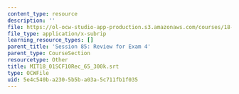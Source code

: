 ```yaml
---
content_type: resource
description: ''
file: https://ol-ocw-studio-app-production.s3.amazonaws.com/courses/18-01sc-single-variable-calculus-fall-2010/5e4c540ba2305b5ba03a5c711fb1f035_MIT18_01SCF10Rec_65_300k.vtt
file_type: application/x-subrip
learning_resource_types: []
parent_title: 'Session 85: Review for Exam 4'
parent_type: CourseSection
resourcetype: Other
title: MIT18_01SCF10Rec_65_300k.srt
type: OCWFile
uid: 5e4c540b-a230-5b5b-a03a-5c711fb1f035
---
```


